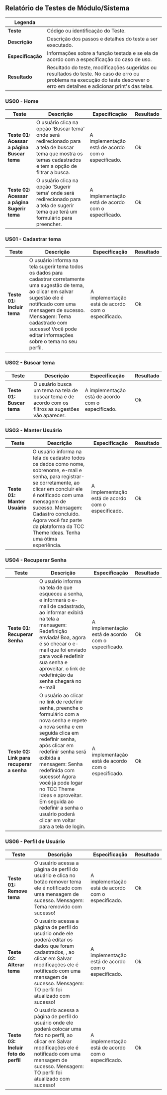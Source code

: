 ## Relatório de Testes de Módulo/Sistema

| Legenda           |                                                                 |
|---|---|
| **Teste** | Código ou identificação do Teste.|
| **Descrição** | Descrição dos passos e detalhes do teste a ser executado. |
| **Especificação** | Informações sobre a função testada e se ela de acordo com a especificação do caso de uso. |
| **Resultado**     | Resultado do teste, modificações sugeridas ou resultados do teste. No caso de erro ou problema na execução do teste descrever o erro em detalhes e adicionar print's das telas. |

### US00 - Home


| Teste |Descrição | Especificação | Resultado |
|---|---|---|---|
|**Teste 01: Acessar a página Buscar tema**| O usuário clica na opção 'Buscar tema' onde será redirecionado para a tela de buscar tema que mostra os temas cadastrados e tem a opção de filtrar a busca. | A implementação está de acordo com o especificado.| Ok |
|**Teste 02: Acessar a página Sugerir tema**| O usuário clica na opção 'Sugerir tema' onde será redirecionado para a tela de sugerir tema que terá um formulário para preencher. | A implementação está de acordo com o especificado.| Ok |

### US01 - Cadastrar tema
| Teste |Descrição | Especificação | Resultado |
|---|---|---|---|
| **Teste 01: Incluir tema**| O usuário informa na tela sugerir tema todos os dados para cadastrar corretamente uma sugestão de tema, ao clicar em salvar sugestão ele é notificado com uma mensagem de sucesso. Mensagem: Tema cadastrado com sucesso! Você pode editar informações sobre o tema no seu perfil. |  A implementação está de acordo com o especificado.| Ok|

### US02 - Buscar tema
| Teste |Descrição | Especificação | Resultado |
|---|---|---|---|
| **Teste 01: Buscar tema**| O usuário busca um tema na tela de buscar tema e de acordo com os filtros as sugestões vão aparecer. | A implementação está de acordo com o especificado.| Ok|

### US03 - Manter Usuário
| Teste |Descrição | Especificação | Resultado |
|---|---|---|---|
| **Teste 01: Manter Usuário**| O usuário informa na tela de cadastro  todos os dados como nome, sobrenome, e-mail e senha, para registrar-se corretamente, ao clicar em concluir ele é notificado com uma mensagem de sucesso. Mensagem: Cadastro concluído. Agora você faz parte da plataforma da TCC Theme Ideas. Tenha uma ótima experiência.| A implementação está de acordo com o especificado.| Ok| 

### US04 - Recuperar Senha
| Teste |Descrição | Especificação | Resultado |
|---|---|---|---|
| **Teste 01: Recuperar Senha**| O usuário informa na tela de que esqueceu a senha, e informará o e-mail de cadastrado, ao informar exibirá na tela a mensagem: Redefinição enviada! Boa, agora é só checar o e-mail que foi enviado para você redefinir sua senha e aproveitar. o link de redefinição da senha chegará no e-mail | A implementação está de acordo com o especificado.| Ok| 
| **Teste 02: Link para recuperar a senha**| O usuário ao clicar no link de redefinir senha, preenche o formulário com a nova senha e repete a nova senha e em seguida clica em redefinir senha, após clicar em redefinir senha será exibida a mensagem: Senha redefinida com sucesso! Agora você já pode logar no TCC Theme Ideas e aproveitar. Em seguida ao redefinir a senha o usuário poderá clicar em voltar para a tela de login. | A implementação está de acordo com o especificado.| Ok| 

### US06 - Perfil de Usuário
| Teste |Descrição | Especificação | Resultado |
|---|---|---|---|
| **Teste 01: Remove tema**| O usuário acessa a página de perfil do usuário e clica no botão remover tema ele é notificado com uma mensagem de sucesso. Mensagem: Tema removido com sucesso! | A implementação está de acordo com o especificado.| Ok|
| **Teste 02: Alterar tema**| O usuário acessa a página de perfil do usuário onde ele poderá editar os dados que foram cadastrados, , ao clicar em Salvar modificações ele é notificado com uma mensagem de sucesso. Mensagem: TO perfil foi atualizado com sucesso! | A implementação está de acordo com o especificado.| Ok|
| **Teste 03: Incluir foto do perfil**| O usuário acessa a página de perfil do usuário onde ele poderá colocar uma foto no perfil, ao clicar em Salvar modificações ele é notificado com uma mensagem de sucesso. Mensagem: TO perfil foi atualizado com sucesso! | A implementação está de acordo com o especificado.| Ok|

